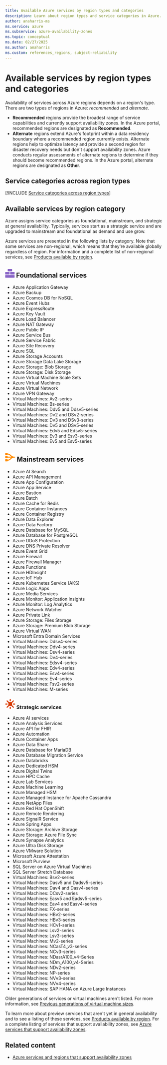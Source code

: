 ```yaml
---
title: Available Azure services by region types and categories 
description: Learn about region types and service categories in Azure.
author: anaharris-ms
ms.service: azure
ms.subservice: azure-availability-zones
ms.topic: conceptual
ms.date: 02/27/2025
ms.author: anaharris
ms.custom: references_regions, subject-reliability
---
```


# Available services by region types and categories 

Availability of services across Azure regions depends on a region's type. There are two types of regions in Azure: *recommended* and *alternate*.

- **Recommended** regions provide the broadest range of service capabilities and currently support availability zones. In the Azure portal, recommended regions are designated as **Recommended**.
- **Alternate** regions extend Azure's footprint within a data residency boundary where a recommended region currently exists. Alternate regions help to optimize latency and provide a second region for disaster recovery needs but don't support availability zones. Azure conducts regular assessments of alternate regions to determine if they should become recommended regions. In the Azure portal, alternate regions are designated   as **Other**.

## Service categories across region types
 
[!INCLUDE [Service categories across region types](../../includes/service-categories/service-category-definitions.md)]

## Available services by region category

Azure assigns service categories as foundational, mainstream, and strategic at general availability. Typically, services start as a strategic service and are upgraded to mainstream and foundational as demand and use grow.

Azure services are presented in the following lists by category. Note that some services are non-regional, which means that they're available globally regardless of region. For information and a complete list of non-regional services, see [Products available by region](https://azure.microsoft.com/global-infrastructure/services/).



## ![An icon that signifies this service is foundational.](media/icon-foundational.svg) Foundational services
- Azure Application Gateway
- Azure Backup
- Azure Cosmos DB for NoSQL
- Azure Event Hubs
- Azure ExpressRoute
- Azure Key Vault
- Azure Load Balancer
- Azure NAT Gateway
- Azure Public IP
- Azure Service Bus
- Azure Service Fabric
- Azure Site Recovery
- Azure SQL
- Azure Storage Accounts
- Azure Storage Data Lake Storage
- Azure Storage: Blob Storage
- Azure Storage: Disk Storage
- Azure Virtual Machine Scale Sets
- Azure Virtual Machines
- Azure Virtual Network
- Azure VPN Gateway
- Virtual Machines: Av2-series
- Virtual Machines: Bs-series
- Virtual Machines: Ddv5 and Ddsv5-series
- Virtual Machines: Dv2 and DSv2-series
- Virtual Machines: Dv3 and DSv3-series
- Virtual Machines: Dv5 and DSv5-series
- Virtual Machines: Edv5 and Edsv5-series
- Virtual Machines: Ev3 and Esv3-series
- Virtual Machines: Ev5 and Esv5-series


## ![An icon that signifies this service is mainstream.](media/icon-mainstream.svg) Mainstream services 

- Azure AI Search
- Azure API Management
- Azure App Configuration
- Azure App Service
- Azure Bastion
- Azure Batch
- Azure Cache for Redis
- Azure Container Instances
- Azure Container Registry
- Azure Data Explorer
- Azure Data Factory
- Azure Database for MySQL
- Azure Database for PostgreSQL
- Azure DDoS Protection
- Azure DNS Private Resolver
- Azure Event Grid
- Azure Firewall
- Azure Firewall Manager
- Azure Functions
- Azure HDInsight
- Azure IoT Hub
- Azure Kubernetes Service (AKS)
- Azure Logic Apps
- Azure Media Services
- Azure Monitor: Application Insights
- Azure Monitor: Log Analytics
- Azure Network Watcher
- Azure Private Link
- Azure Storage: Files Storage
- Azure Storage: Premium Blob Storage
- Azure Virtual WAN
- Microsoft Entra Domain Services
- Virtual Machines: Ddsv4-series
- Virtual Machines: Ddv4-series
- Virtual Machines: Dsv4-series
- Virtual Machines: Dv4-series
- Virtual Machines: Edsv4-series
- Virtual Machines: Edv4-series
- Virtual Machines: Esv4-series
- Virtual Machines: Ev4-series
- Virtual Machines: Fsv2-series
- Virtual Machines: M-series

### ![An icon that signifies this service is strategic.](media/icon-strategic.svg) Strategic services



- Azure AI services
- Azure Analysis Services
- Azure API for FHIR
- Azure Automation
- Azure Container Apps
- Azure Data Share
- Azure Database for MariaDB
- Azure Database Migration Service
- Azure Databricks
- Azure Dedicated HSM
- Azure Digital Twins
- Azure HPC Cache
- Azure Lab Services
- Azure Machine Learning
- Azure Managed HSM
- Azure Managed Instance for Apache Cassandra
- Azure NetApp Files
- Azure Red Hat OpenShift
- Azure Remote Rendering
- Azure SignalR Service
- Azure Spring Apps
- Azure Storage: Archive Storage
- Azure Storage: Azure File Sync
- Azure Synapse Analytics
- Azure Ultra Disk Storage
- Azure VMware Solution
- Microsoft Azure Attestation
- Microsoft Purview
- SQL Server on Azure Virtual Machines
- SQL Server Stretch Database
- Virtual Machines: Bsv2-series
- Virtual Machines: Dasv5 and Dadsv5-series
- Virtual Machines: Dav4 and Dasv4-series
- Virtual Machines: DCsv2-series
- Virtual Machines: Easv5 and Eadsv5-series
- Virtual Machines: Eav4 and Easv4-series
- Virtual Machines: FX-series
- Virtual Machines: HBv2-series
- Virtual Machines: HBv3-series
- Virtual Machines: HCv1-series
- Virtual Machines: Lsv2-series
- Virtual Machines: Lsv3-series
- Virtual Machines: Mv2-series
- Virtual Machines: NCasT4_v3-series
- Virtual Machines: NCv3-series
- Virtual Machines: NDasrA100_v4-Series
- Virtual Machines: NDm_A100_v4-Series
- Virtual Machines: NDv2-series
- Virtual Machines: NP-series
- Virtual Machines: NVv3-series
- Virtual Machines: NVv4-series
- Virtual Machines: SAP HANA on Azure Large Instances

Older generations of services or virtual machines aren't listed. For more information, see [Previous generations of virtual machine sizes](/azure/virtual-machines/sizes-previous-gen).

To learn more about preview services that aren't yet in general availability and to see a listing of these services, see [Products available by region](https://azure.microsoft.com/global-infrastructure/services/). For a complete listing of services that support availability zones, see [Azure services that support availability zones](availability-zones-service-support.md).

## Related content

- [Azure services and regions that support availability zones](availability-zones-service-support.md)
